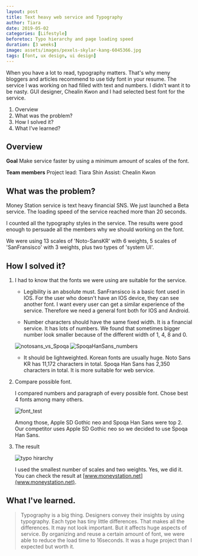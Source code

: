 ```yaml
---
layout: post
title: Text heavy web service and Typography
author: Tiara
date: 2019-05-02
categories: [Lifestyle]
beforetoc: Typo hierarchy and page loading speed
duration: [3 weeks]
image: assets/images/pexels-skylar-kang-6045366.jpg
tags: [font, ux design, ui design]
---
```


When you have a lot to read, typography matters. That's why meny bloggers and articles recommend to use tidy font in your resume. The service I was working on had filled with text and numbers. I didn't want it to be nasty. GUI designer, Chealin Kwon and I had selected best font for the service. 

<!--more-->

1. Overview
2. What was the problem?
3. How I solved it?
4. What I’ve learned?

## Overview

**Goal**
Make service faster by using a minimum amount of scales of the font.

**Team members**
Project lead: Tiara Shin 
Assist: Chealin Kwon

## What was the problem?

Money Station service is text heavy financial SNS.
We just launched a Beta service. The loading speed of the service reached more than 20 seconds. 

I counted all the typography styles in the service. The results were good enough to persuade all the members why we should working on the font.

We were using 13 scales of 'Noto-SansKR' with 6 weights, 5 scales of 'SanFransisco' with 3 weights, plus two types of 'system UI'.

## How I solved it?

1. I had to know that the fonts we were using are suitable for the service. 

    - Legibility is an absolute must.
    SanFransisco is a basic font used in IOS. For the user who doesn't have an IOS device, they can see another font. I want every user can get a similar experience of the service. Therefore we need a general font both for IOS and Android. 

    - Number characters should have the same fixed width. 
    It is a financial service. It has lots of numbers. We found that sometimes bigger number look smaller because of the different width of 1, 4, 8 and 0. 
    
    ![notosans_vs_Spoqa](/images/notosans_vs_Spoqa.png)
    ![SpoqaHanSans_numbers](/images/SpoqaHanSans_numbers.png)

    - It should be lightweighted.
    Korean fonts are usually huge. Noto Sans KR has 11,172 characters in total. Spoqa Han Sans has 2,350 characters in total. It is more suitable for web service.

2. Compare possible font.

    I compared numbers and paragraph of every possible font.  Chose best 4 fonts among many others.
    
    ![font_test](/images/fonttest.png)

    Among those, Apple SD Gothic neo and Spoqa Han Sans were top 2. Our competitor uses Apple SD Gothic neo so we decided to use Spoqa Han Sans. 

3. The result

    ![typo hirarchy](/images/typo_hirarchy.png)

    I used the smallest number of scales and two weights. 
    Yes, we did it. You can check the result at [www.moneystation.net](www.moneystation.net).

## What I've learned.

>Typography is a big thing.
Designers convey their insights by using typography. Each type has tiny little differences. That makes all the differences. It may not look important. But it affects huge aspects of service. By organizing and reuse a certain amount of font, we were able to reduce the load time to 16seconds. It was a huge project than I expected but worth it. 
